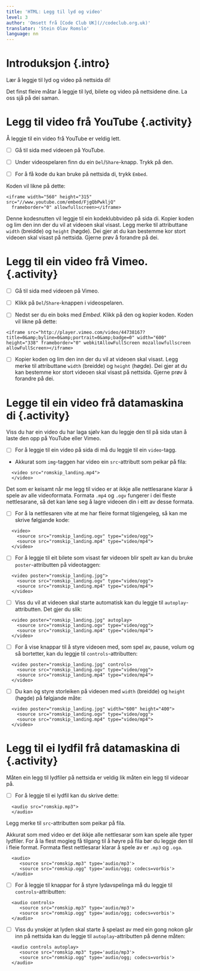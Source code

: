 ```yaml
---
title: 'HTML: Legg til lyd og video'
level: 3
author: 'Omsett frå [Code Club UK](//codeclub.org.uk)'
translator: 'Stein Olav Romslo'
language: nn
---
```



# Introduksjon {.intro}

Lær å leggje til lyd og video på nettsida di!

Det finst fleire måtar å leggje til lyd, bilete og video på nettsidene dine. La
oss sjå på dei saman.


# Legg til video frå YouTube {.activity}

Å leggje til ein video frå YouTube er veldig lett.

- [ ] Gå til sida med videoen på YouTube.

- [ ] Under videospelaren finn du ein `Del`/`Share`-knapp. Trykk på den.

- [ ] For å få kode du kan bruke på nettsida di, trykk `Embed`.

Koden vil likne på dette:

```
<iframe width="560" height="315" src="//www.youtube.com/embed/FjgQbPwkljQ"
  frameborder="0" allowfullscreen></iframe>
```

Denne kodesnutten vil leggje til ein kodeklubbvideo på sida di. Kopier koden og
lim den inn der du vil at videoen skal visast. Legg merke til attributtane
`width` (breidde) og `height` (høgde). Dei gjer at du kan bestemme kor stort
videoen skal visast på nettsida. Gjerne prøv å forandre på dei.


# Legg til ein video frå Vimeo. {.activity}

- [ ] Gå til sida med videoen på Vimeo.

- [ ] Klikk på `Del`/`Share`-knappen i videospelaren.

- [ ] Nedst ser du ein boks med _Embed_. Klikk på den og kopier koden. Koden vil
  likne på dette:

```
<iframe src="http://player.vimeo.com/video/44738167?title=0&amp;byline=0&amp;portrait=0&amp;badge=0" width="600" height="338" frameborder="0" webkitAllowFullScreen mozallowfullscreen allowFullScreen></iframe>
```

- [ ] Kopier koden og lim den inn der du vil at videoen skal visast. Legg merke
  til attributtane `width` (breidde) og `height` (høgde). Dei gjer at du kan
  bestemme kor stort videoen skal visast på nettsida. Gjerne prøv å forandre på
  dei.


# Legge til ein video frå datamaskina di {.activity}

Viss du har ein video du har laga sjølv kan du leggje den til på sida utan å
laste den opp på YouTube eller Vimeo.

- [ ] For å leggje til ein video på sida di må du leggje til ein `video`-tagg.
- Akkurat som `img`-taggen har video ein `src`-attributt som peikar på fila:

```
  <video src="romskip_landing.mp4">
  </video>
```

Det som er keisamt når me legg til video er at ikkje alle nettlesarane klarar å
spele av alle videoformata. Formata `.mp4` og `.ogv` fungerer i dei fleste
nettlesarane, så det kan løne seg å lagre videoen din i eitt av desse formata.

- [ ] For å la nettlesaren vite at me har fleire format tilgjengeleg, så kan me
  skrive følgjande kode:

```
  <video>
    <source src="romskip_landing.ogv" type="video/ogg">
    <source src="romskip_landing.mp4" type="video/mp4">
  </video>
```

- [ ] For å leggje til eit bilete som visast før videoen blir spelt av kan du
  bruke `poster`-attributten på videotaggen:

```
  <video poster="romskip_landing.jpg">
    <source src="romskip_landing.ogv" type="video/ogg">
    <source src="romskip_landing.mp4" type="video/mp4">
  </video>
```

- [ ] Viss du vil at videoen skal starte automatisk kan du leggje til
  `autoplay`-attributten. Det gjer du slik:

```
  <video poster="romskip_landing.jpg" autoplay>
    <source src="romskip_landing.ogv" type="video/ogg">
    <source src="romskip_landing.mp4" type="video/mp4">
  </video>
```

- [ ] For å vise knappar til å styre videoen med, som spel av, pause, volum og
  så bortetter, kan du leggje til `controls`-attributten:

```
  <video poster="romskip_landing.jpg" controls>
    <source src="romskip_landing.ogv" type="video/ogg">
    <source src="romskip_landing.mp4" type="video/mp4">
  </video>
```

- [ ] Du kan òg styre storleiken på videoen med `width` (breidde) og `height`
  (høgde) på følgjande måte:

```
  <video poster="romskip_landing.jpg" width="600" height="400">
    <source src="romskip_landing.ogv" type="video/ogg">
    <source src="romskip_landing.mp4" type="video/mp4">
  </video>
```


# Legg til ei lydfil frå datamaskina di {.activity}

Måten ein legg til lydfiler på nettsida er veldig lik måten ein legg til videoar
på.

- [ ] For å leggje til ei lydfil kan du skrive dette:

```
  <audio src="romskip.mp3">
  </audio>
```

Legg merke til `src`-attributten som peikar på fila.

Akkurat som med video er det ikkje alle nettlesarar som kan spele alle typer
lydfiler. For å la flest mogleg få tilgang til å høyre på fila bør du leggje den
til i fleie format. Formata flest nettlesarar klarar å spele av er `.mp3` og
`.oga`.

```
  <audio>
     <source src="romskip.mp3" type='audio/mp3'>
     <source src="romskip.ogg" type='audio/ogg; codecs=vorbis'>
  </audio>
```

- [ ] For å leggje til knappar for å styre lydavspelinga må du leggje til
  `controls`-attributten:

```
  <audio controls>
     <source src="romskip.mp3" type='audio/mp3'>
     <source src="romskip.ogg" type='audio/ogg; codecs=vorbis'>
  </audio>
```

- [ ] Viss du ynskjer at lyden skal starte å spelast av med ein gong nokon går
  inn på nettsida kan du leggje til `autoplay`-attributten på denne måten:

```
  <audio controls autoplay>
     <source src="romskip.mp3" type='audio/mp3'>
     <source src="romskip.ogg" type='audio/ogg; codecs=vorbis'>
  </audio>
```
